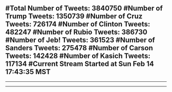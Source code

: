 #Total Number of Tweets: 3840750 
#Number of Trump Tweets: 1350739
#Number of Cruz Tweets: 726174
#Number of Clinton Tweets: 482247
#Number of Rubio Tweets: 386730
#Number of Jeb! Tweets: 361523
#Number of Sanders Tweets: 275478
#Number of Carson Tweets: 142428
#Number of Kasich Tweets: 117134
#Current Stream Started at Sun Feb 14 17:43:35 MST
---
---
---
